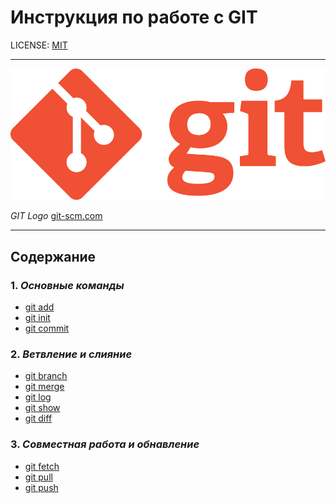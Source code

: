 # Инструкция по работе с GIT

LICENSE: [MIT](/ADDONS/License.md)

---

![LOGO](ADDONS/Git-Logo-1788c.png)

*GIT Logo* [git-scm.com](https://git-scm.com/downloads/logos)

---

## Содержание

### 1. *Основные команды*
* [git add](CONTENT\add.md)
* [git init](CONTENT\init.md)
* [git commit](CONTENT\commit.md) 

### 2. *Ветвление и слияние*
* [git branch](CONTENT\branch.md)
* [git merge](CONTENT\merge.md)
* [git log](CONTENT\log.md)
* [git show](CONTENT\show.md)
* [git diff](CONTENT\diff.md)

### 3. *Совместная работа и обнавление*
* [git fetch](CONTENT\fetch.md)
* [git pull](CONTENT\pull.md)
* [git push](CONTENT\push.md)








